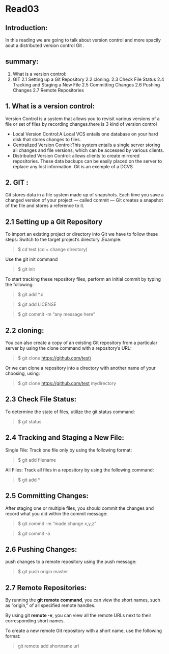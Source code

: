 # Read03

## Introduction:

In this reading we are going to talk about version control and more spacily aout a distributed version control Git .

## summary:
 1. What is a version control:
 2. GIT 
   2.1 Setting up a Git Repository
   2.2 cloning:
   2.3 Check File Status
   2.4 Tracking and Staging a New File
   2.5 Committing Changes
   2.6 Pushing Changes
   2.7 Remote Repositories


## 1. What is a version control:

Version Control is a system that allows you to revisit various versions of a file or set of files by recording changes.there is 3 kind of version control 
- Local Version Control:A Local VCS entails one database on your hard disk that stores changes to files.
- Centralized Version Control:This system entails a single server storing all changes and file versions, which can be accessed by various clients.
- Distributed Version Control: allows clients to create mirrored repositories. These data backups can be easily placed on the server to replace any lost information. Git is an exemple of a DCVS

## 2. GIT :

Git stores data in a file system made up of snapshots. Each time you save a changed version of your project — called commit — Git creates a snapshot of the file and stores a reference to it.

## 2.1 Setting up a Git Repository

To import an existing project or directory into Git we have to follow these steps:
 Switch to the target project’s directory .Example:

   >$ cd test (cd = change directory)

Use the git init command

   >$ git init

To start tracking these repository files, perform an initial commit by typing the following:

   >$ git add *.c

   >$ git add LICENSE
        
   >$ git commit -m “any message here”

## 2.2 cloning:

You can also create a copy of an existing Git repository from a particular server by using the clone command with a repository’s URL: 

   > $ git clone https://github.com/test\

Or we can clone a repository into a directory with another name of your choosing, using:

   > $ git clone https://github.com/test mydirectory

## 2.3 Check File Status:

To determine the state of files, utilize the git status command:

   >$ git status

## 2.4 Tracking and Staging a New File:

Single File: Track one file only by using the following format:

   >$ git add filename

 All Files: Track all files in a repository by using the following command:

   > $ git add *

## 2.5 Committing Changes:

After staging one or multiple files, you should commit the changes and record what you did within the commit message:

   >$ git commit -m “made change x,y,z”

   >$ git commit -a

## 2.6 Pushing Changes:

push changes to a remote repository using the push message:

   > $ git push origin master

## 2.7 Remote Repositories:

By running the **git remote command**, you can view the short names, such as “origin,” of all specified remote handles.

By using git **remote -v**, you can view all the remote URLs next to their corresponding short names.

To create a new remote Git repository with a short name, use the following format:

   >git remote add shortname url

